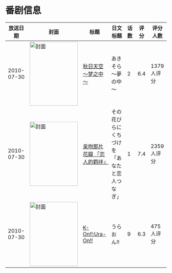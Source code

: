 # 番剧信息

|放送日期|封面|标题|日文标题|话数|评分|评分人数|
|---|---|---|---|---|---|---|
|2010-07-30|<img src="/img/no_icon_subject.png" alt="封面" style="width:150px;height:200px;object-fit:cover;">|[秋日天空 ～梦之中～](https://bangumi.tv/subject/7783)|あきそら～夢の中～|2|6.4|1379人评分|
|2010-07-30|<img src="/img/no_icon_subject.png" alt="封面" style="width:150px;height:200px;object-fit:cover;">|[亲吻那片花瓣 「恋人的羁绊」](https://bangumi.tv/subject/8019)|その花びらにくちづけを 「あなたと恋人つなぎ」|1|7.4|2359人评分|
|2010-07-30|<img src="//lain.bgm.tv/pic/cover/c/b0/f1/31531_52F4G.jpg" alt="封面" style="width:150px;height:200px;object-fit:cover;">|[K-On!!:Ura-On!!](https://bangumi.tv/subject/31531)|うらおん!!|9|6.3|475人评分|
